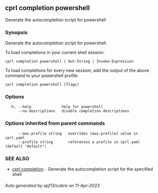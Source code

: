 ## cprl completion powershell

Generate the autocompletion script for powershell

### Synopsis

Generate the autocompletion script for powershell.

To load completions in your current shell session:

	cprl completion powershell | Out-String | Invoke-Expression

To load completions for every new session, add the output of the above command
to your powershell profile.


```
cprl completion powershell [flags]
```

### Options

```
  -h, --help              help for powershell
      --no-descriptions   disable completion descriptions
```

### Options inherited from parent commands

```
      --aws-profile string   overrides [aws-profile] value in cprl.yaml
      --profile string       references a profile in cprl.yaml (default "default")
```

### SEE ALSO

* [cprl completion](cprl_completion.md)	 - Generate the autocompletion script for the specified shell

###### Auto generated by spf13/cobra on 11-Apr-2023
